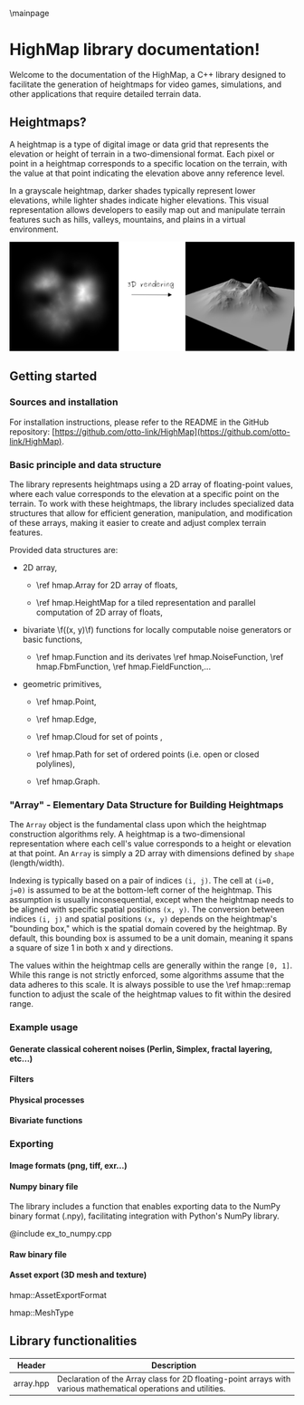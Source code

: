 \mainpage

# HighMap library documentation!

Welcome to the documentation of the HighMap, a C++ library designed
to facilitate the generation of heightmaps for video games,
simulations, and other applications that require detailed terrain
data.

## Heightmaps?

A heightmap is a type of digital image or data grid that represents
the elevation or height of terrain in a two-dimensional format. Each
pixel or point in a heightmap corresponds to a specific location on
the terrain, with the value at that point indicating the elevation
above anny reference level.

In a grayscale heightmap, darker shades typically represent lower
elevations, while lighter shades indicate higher elevations. This
visual representation allows developers to easily map out and
manipulate terrain features such as hills, valleys, mountains, and
plains in a virtual environment.

![](images/illustrations/dem_example_rendered.png "Heightmap (left) and 3D rendering of this heightmap (right).")

## Getting started

### Sources and installation

For installation instructions, please refer to the README in the
GitHub repository:
[https://github.com/otto-link/HighMap](https://github.com/otto-link/HighMap).

### Basic principle and data structure

The library represents heightmaps using a 2D array of floating-point
values, where each value corresponds to the elevation at a specific
point on the terrain. To work with these heightmaps, the library
includes specialized data structures that allow for efficient
generation, manipulation, and modification of these arrays, making it
easier to create and adjust complex terrain features.

Provided data structures are:

- 2D array,

  - \ref hmap.Array for 2D array of floats,

  - \ref hmap.HeightMap for a tiled representation and parallel
    computation of 2D array of floats,
  
- bivariate \f((x, y)\f) functions for locally computable noise
  generators or basic functions,

  - \ref hmap.Function and its derivates \ref hmap.NoiseFunction, \ref
    hmap.FbmFunction, \ref hmap.FieldFunction,...

- geometric primitives,

  - \ref hmap.Point,
  
  - \ref hmap.Edge,

  - \ref hmap.Cloud for set of points ,

  - \ref hmap.Path for set of ordered points (i.e. open or closed polylines),

  - \ref hmap.Graph.

### "Array" - Elementary Data Structure for Building Heightmaps

The `Array` object is the fundamental class upon which the heightmap
construction algorithms rely. A heightmap is a two-dimensional
representation where each cell's value corresponds to a height or
elevation at that point. An `Array` is simply a 2D array with
dimensions defined by `shape` (length/width).

Indexing is typically based on a pair of indices `(i, j)`. The cell at
`(i=0, j=0)` is assumed to be at the bottom-left corner of the
heightmap. This assumption is usually inconsequential, except when the
heightmap needs to be aligned with specific spatial positions `(x,
y)`. The conversion between indices `(i, j)` and spatial positions `(x, y)`
depends on the heightmap's "bounding box," which is the spatial domain
covered by the heightmap. By default, this bounding box is assumed to
be a unit domain, meaning it spans a square of size 1 in both x and y
directions.

The values within the heightmap cells are generally within the range
`[0, 1]`. While this range is not strictly enforced, some algorithms
assume that the data adheres to this scale. It is always possible to
use the \ref hmap::remap function to adjust the scale of the heightmap
values to fit within the desired range.

### Example usage

#### Generate classical coherent noises (Perlin, Simplex, fractal layering, etc...)

#### Filters

#### Physical processes

#### Bivariate functions

### Exporting

#### Image formats (png, tiff, exr...)

#### Numpy binary file

The library includes a function that enables exporting data to the
NumPy binary format (.npy), facilitating integration with Python's
NumPy library.

@include ex_to_numpy.cpp

#### Raw binary file

#### Asset export (3D mesh and texture)

hmap::AssetExportFormat

hmap::MeshType

## Library functionalities

| Header | Description |
|--|--|
| array.hpp | Declaration of the Array class for 2D floating-point arrays with various mathematical operations and utilities. |